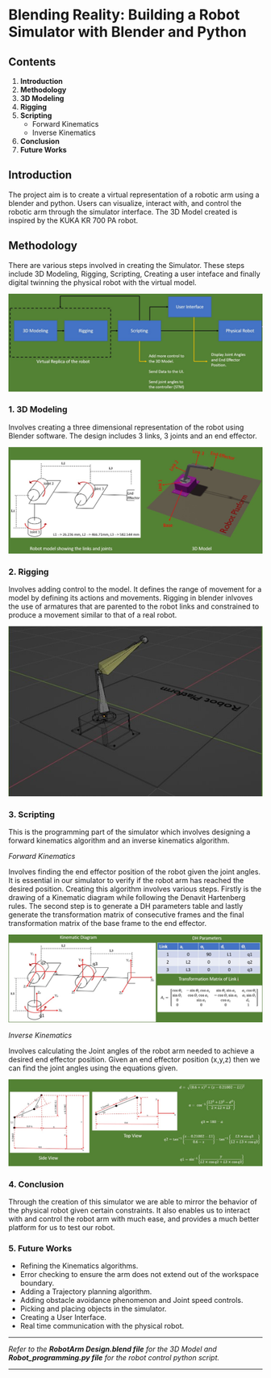 # Blending Reality: Building a Robot Simulator with Blender and Python
## Contents
1. **Introduction**
2. **Methodology**
3. **3D Modeling**
4. **Rigging**
5. **Scripting**
   - Forward Kinematics
   - Inverse Kinematics
6. **Conclusion**
7. **Future Works**
## Introduction
The project aim is to create a virtual representation of a robotic arm using a blender and python. Users can visualize, interact with, and control the robotic arm through the simulator interface. The 3D Model created is inspired by the KUKA KR 700 PA robot.

## Methodology
There are various steps involved in creating the Simulator. These steps include 3D Modeling, Rigging, Scripting, Creating a user inteface and finally digital twinning the physical robot with the virtual model.

![Block Diagram](assets\pics\1.jpg)

### 1. 3D Modeling
Involves creating a three dimensional representation of the robot using Blender software. The design includes 3 links, 3 joints and an end effector.

![3D Model](\assets\pics\2.jpg)

### 2. Rigging
Involves adding control to the model. It defines the range of movement for a model by defining  its actions and movements. Rigging in blender inlvoves the use of armatures that are parented to the robot links and constrained to produce a movement similar to that of a real robot.

![3D Model Rig](\assets\pics\3.jpg)

### 3. Scripting
This is the programming part of the simulator which involves designing a forward kinematics algorithm and an inverse kinematics algorithm.

*Forward Kinematics*

Involves finding the end effector position of the robot given the joint angles. It is essential in our simulator to verify  if the robot arm has reached the desired position. Creating this algorithm involves various steps. Firstly is the drawing of a Kinematic diagram while following the Denavit Hartenberg rules. The second step is to generate a DH parameters table and lastly generate the transformation matrix of consecutive frames and the final transformation matrix of the base frame to the end effector.

![Kinematic Diagram](\assets\pics\4.jpg)

*Inverse Kinematics*

Involves calculating the Joint angles of the robot arm needed to achieve a desired end effector position. Given an end effector position (x,y,z) then we can find the joint angles using the equations given.

![Inverse Kinematics equations](\assets\pics\5.jpg)

### 4. Conclusion
Through the creation of this simulator we are able to mirror the behavior of the physical robot given certain constraints. It also enables us to interact with and control the robot arm  with much ease, and provides a much better platform for us to test our robot.

### 5. Future Works
- Refining the Kinematics algorithms.
- Error checking to ensure the arm does not extend out of the workspace boundary.
- Adding a Trajectory planning algorithm.
- Adding obstacle avoidance phenomenon and Joint speed controls.
- Picking and placing objects in the simulator.
- Creating a User Interface.
- Real time communication with the physical robot.
*** 
*Refer to the **RobotArm Design.blend file** for the 3D Model and **Robot_programming.py file** for the robot control python script.*
***
